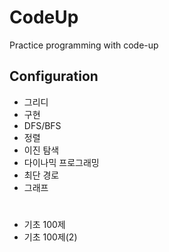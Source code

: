 # CodeUp
Practice programming with code-up

## Configuration
- 그리디
- 구현
- DFS/BFS
- 정렬
- 이진 탐색
- 다이나믹 프로그래밍
- 최단 경로
- 그래프

#
- 기초 100제
- 기초 100제(2)
